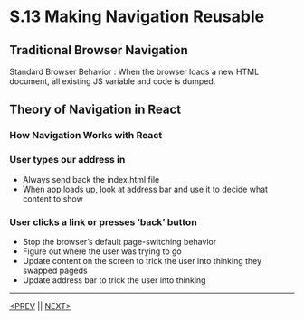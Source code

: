 # S.13 Making Navigation Reusable

## Traditional Browser Navigation

Standard Browser Behavior : When the browser loads a new HTML document, all existing JS variable and code is dumped.

## Theory of Navigation in React

### How Navigation Works with React

### User types our address in

-   Always send back the index.html file
-   When app loads up, look at address bar and use it to decide what content to show

### User clicks a link or presses ‘back’ button

-   Stop the browser’s default page-switching behavior
-   Figure out where the user was trying to go
-   Update content on the screen to trick the user into thinking they swapped pageds
-   Update address bar to trick the user into thinking

---

[<PREV](./230216.md) || [NEXT>](./230218.md)
